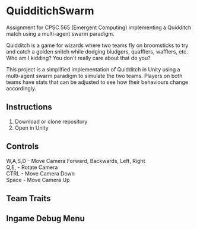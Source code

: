 # QuidditichSwarm
Assignment for CPSC 565 (Emergent Computing) implementing a Quidditch match using a multi-agent swarm paradigm.

Quidditch is a game for wizards where two teams fly on broomsticks to try and catch a golden snitch while dodging bludgers, quafflers, wafflers, etc.
Who am I kidding? You don't really care about that do you?

This project is a simplified implementation of Quidditch in Unity using a multi-agent swarm paradigm to simulate the two teams.
Players on both teams have stats that can be adjusted to see how their behaviours change accordingly.

## Instructions
1. Download or clone repository
2. Open in Unity

## Controls
W,A,S,D - Move Camera Forward, Backwards, Left, Right <br />
Q,E, - Rotate Camera <br />
CTRL - Move Camera Down <br />
Space - Move Camera Up <br />

## Team Traits 

## Ingame Debug Menu





